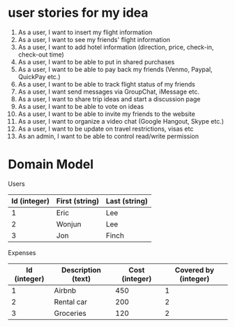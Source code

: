 # user stories for my idea

1. As a user, I want to insert my flight information
2. As a user, I want to see my friends' flight information
3. As a user, I want to add hotel information (direction, price, check-in, check-out time)
4. As a user, I want to be able to put in shared purchases
5. As a user, I want to be able to pay back my friends (Venmo, Paypal, QuickPay etc.)
6. As a user, I want to be able to track flight status of my friends
7. As a user, I want send messages via GroupChat, iMessage etc.
8. As a user, I want to share trip ideas and start a discussion page
9. As a user, I want to be able to vote on ideas
10. As a user, I want to be able to invite my friends to the website
11. As a user, I want to organize a video chat (Google Hangout, Skype etc.)
12. As a user, I want to be update on travel restrictions, visas etc
13. As an admin, I want to be able to control read/write permission

# Domain Model
Users

| Id (integer) | First (string) | Last (string) |
| ------------ | -------------- | ------------- | 
| 1            | Eric           | Lee           |
| 2            | Wonjun         | Lee           |      
| 3            | Jon            | Finch         | 

Expenses

| Id (integer) | Description (text) | Cost (integer) | Covered by (integer) |
| ------------ | ------------------ | -------------- | -------------------- |
| 1            | Airbnb             | 450            | 1                    |
| 2            | Rental car         | 200            | 2                    |  
| 3            | Groceries          | 120            | 2                    |

